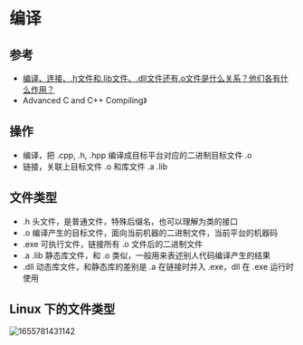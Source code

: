 # 编译

## 参考

- [编译、连接、.h文件和.lib文件、.dll文件还有.o文件是什么关系？他们各有什么作用？](https://www.zhihu.com/question/20783462?sort=created)
- Advanced C and C++ Compiling》

## 操作

- 编译，把 .cpp, .h, .hpp 编译成目标平台对应的二进制目标文件 .o
- 链接，关联上目标文件 .o 和库文件 .a .lib

## 文件类型

- .h 头文件，是普通文件，特殊后缀名，也可以理解为类的接口
- .o 编译产生的目标文件，面向当前机器的二进制文件，当前平台的机器码
- .exe 可执行文件，链接所有 .o 文件后的二进制文件
- .a .lib 静态库文件，和 .o 类似，一般用来表述别人代码编译产生的结果
- .dll 动态库文件，和静态库的差别是 .a 在链接时并入 .exe，dll 在 .exe 运行时使用

## Linux 下的文件类型

![1655781431142](https://image-1253155090.cos.ap-nanjing.myqcloud.com/202302230916811.png)
